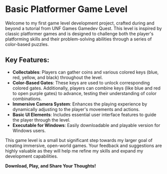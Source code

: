 # Basic Platformer Game Level

Welcome to my first game level development project, crafted during and beyond a tutorial from UNF Games Gamedev Quest. This level is inspired by classic platformer games and is designed to challenge both the player's platforming skills and their problem-solving abilities through a series of color-based puzzles.

## Key Features:
- **Collectables**: Players can gather coins and various colored keys (blue, red, yellow, and black) throughout the level.
- **Color-Based Gates**: These keys are used to unlock corresponding colored gates. Additionally, players can combine keys (like blue and red to open purple gates) to advance, testing their understanding of color combinations.
- **Immersive Camera System**: Enhances the playing experience by dynamically adjusting to the player's movements and actions.
- **Basic UI Elements**: Includes essential user interface features to guide the player through the level.
- **Executable for Windows**: Easily downloadable and playable version for Windows users.

This game level is a small but significant step towards my larger goal of creating immersive, open-world games. Your feedback and suggestions are highly valuable as they will help me refine my skills and expand my development capabilities.

**Download, Play, and Share Your Thoughts!**
